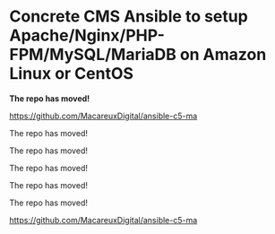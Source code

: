 # Concrete CMS Ansible to setup Apache/Nginx/PHP-FPM/MySQL/MariaDB on Amazon Linux or CentOS

**The repo has moved!**

https://github.com/MacareuxDigital/ansible-c5-ma

The repo has moved!

The repo has moved!

The repo has moved!

The repo has moved!

The repo has moved!

https://github.com/MacareuxDigital/ansible-c5-ma
